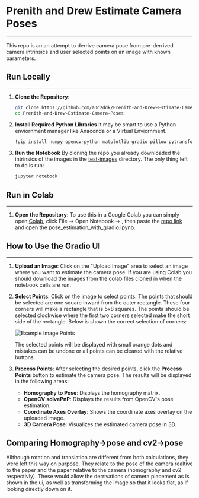 # Prenith and Drew Estimate Camera Poses
---
This repo is an an attempt to derrive camera pose from pre-derrived camera intrinsics and user selected points on an image with known parameters.
   
## Run Locally 
---
1. **Clone the Repository**:
   ```bash
   git clone https://github.com/a3d2ddk/Prenith-and-Drew-Estimate-Camera-Poses.git
   cd Prenith-and-Drew-Estimate-Camera-Poses

2. **Install Required Python Libraries**
   It may be smart to use a Python enviornment manager like Anaconda or a Virtual Enviornment.
   ```bash
   !pip install numpy opencv-python matplotlib gradio pillow pytransform3d

3. **Run the Notebook**
   By cloning the repo you already downloaded the intrinsics of the images in the [test-images](test-images) directory.
   The only thing left to do is run:
   ```bash
   jupyter notebook

## Run in Colab
---
1. **Open the Repository**:
   To use this in a Google Colab you can simply open [Colab](https://colab.research.google.com), click File -> Open Notebook -> , then paste the [repo link](https://github.com/a3d2ddk/Prenith-and-Drew-Estimate-Camera-Poses) and open the pose_estimation_with_gradio.ipynb.
   
## How to Use the Gradio UI
---
1. **Upload an Image**:
   Click on the "Upload Image" area to select an image where you want to estimate the camera pose. If you are using Colab you should download the images from the colab files cloned in when the notebook cells are run.

2. **Select Points**:
   Click on the image to select points. The points that should be selected are one square inward from the outer rectangle. These four corners will make a rectangle that is 5x8 squares. The pointa should be selected clockwise where the first two corners selected make the short side of the rectangle.
   Below is shown the correct selection of corners:
   
   ![Example Image Points](example_points.jpg "Point Order")
   
   The selected points will be displayed with small orange dots and mistakes can be undone or all points can be cleared with the relative buttons.

4. **Process Points**:
   After selecting the desired points, click the **Process Points** button to estimate the camera pose. The results will be displayed in the following areas:
   - **Homography to Pose**: Displays the homography matrix.
   - **OpenCV solvePnP**: Displays the results from OpenCV's pose estimation.
   - **Coordinate Axes Overlay**: Shows the coordinate axes overlay on the uploaded image.
   - **3D Camera Pose**: Visualizes the estimated camera pose in 3D.

## Comparing Homography->pose and cv2->pose
Allthough rotation and translation are different from both calculations, they were left this way on purpose. They relate to the pose of the camera realtive to the paper and the paper relative to the camera (homography and cv2 respectivly). These would allow the derrivations of camera placement as is shown in the ui, as well as transforming the image so that it looks flat, as if looking directly down on it.
